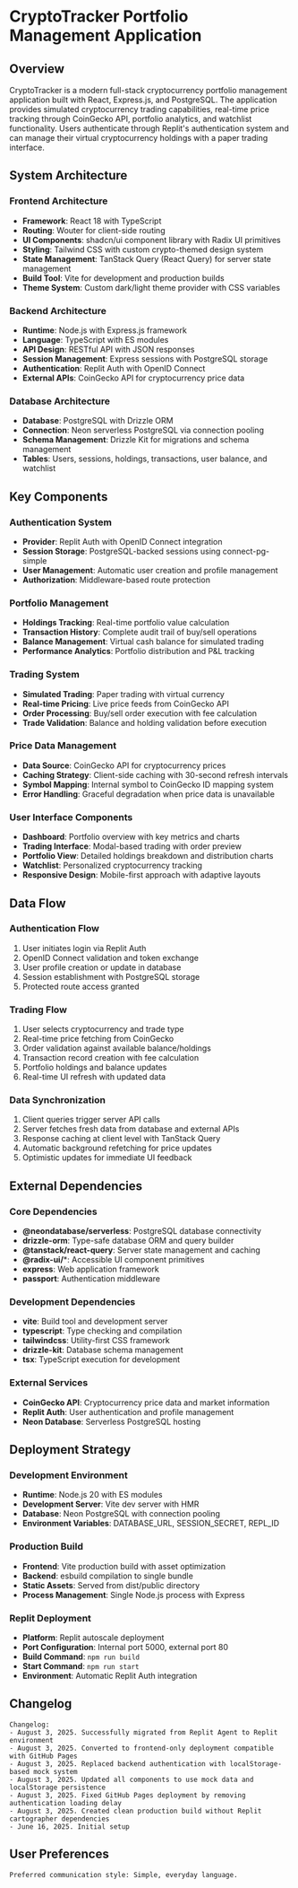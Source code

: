 # CryptoTracker Portfolio Management Application

## Overview

CryptoTracker is a modern full-stack cryptocurrency portfolio management application built with React, Express.js, and PostgreSQL. The application provides simulated cryptocurrency trading capabilities, real-time price tracking through CoinGecko API, portfolio analytics, and watchlist functionality. Users authenticate through Replit's authentication system and can manage their virtual cryptocurrency holdings with a paper trading interface.

## System Architecture

### Frontend Architecture
- **Framework**: React 18 with TypeScript
- **Routing**: Wouter for client-side routing
- **UI Components**: shadcn/ui component library with Radix UI primitives
- **Styling**: Tailwind CSS with custom crypto-themed design system
- **State Management**: TanStack Query (React Query) for server state management
- **Build Tool**: Vite for development and production builds
- **Theme System**: Custom dark/light theme provider with CSS variables

### Backend Architecture
- **Runtime**: Node.js with Express.js framework
- **Language**: TypeScript with ES modules
- **API Design**: RESTful API with JSON responses
- **Session Management**: Express sessions with PostgreSQL storage
- **Authentication**: Replit Auth with OpenID Connect
- **External APIs**: CoinGecko API for cryptocurrency price data

### Database Architecture
- **Database**: PostgreSQL with Drizzle ORM
- **Connection**: Neon serverless PostgreSQL via connection pooling
- **Schema Management**: Drizzle Kit for migrations and schema management
- **Tables**: Users, sessions, holdings, transactions, user balance, and watchlist

## Key Components

### Authentication System
- **Provider**: Replit Auth with OpenID Connect integration
- **Session Storage**: PostgreSQL-backed sessions using connect-pg-simple
- **User Management**: Automatic user creation and profile management
- **Authorization**: Middleware-based route protection

### Portfolio Management
- **Holdings Tracking**: Real-time portfolio value calculation
- **Transaction History**: Complete audit trail of buy/sell operations
- **Balance Management**: Virtual cash balance for simulated trading
- **Performance Analytics**: Portfolio distribution and P&L tracking

### Trading System
- **Simulated Trading**: Paper trading with virtual currency
- **Real-time Pricing**: Live price feeds from CoinGecko API
- **Order Processing**: Buy/sell order execution with fee calculation
- **Trade Validation**: Balance and holding validation before execution

### Price Data Management
- **Data Source**: CoinGecko API for cryptocurrency prices
- **Caching Strategy**: Client-side caching with 30-second refresh intervals
- **Symbol Mapping**: Internal symbol to CoinGecko ID mapping system
- **Error Handling**: Graceful degradation when price data is unavailable

### User Interface Components
- **Dashboard**: Portfolio overview with key metrics and charts
- **Trading Interface**: Modal-based trading with order preview
- **Portfolio View**: Detailed holdings breakdown and distribution charts
- **Watchlist**: Personalized cryptocurrency tracking
- **Responsive Design**: Mobile-first approach with adaptive layouts

## Data Flow

### Authentication Flow
1. User initiates login via Replit Auth
2. OpenID Connect validation and token exchange
3. User profile creation or update in database
4. Session establishment with PostgreSQL storage
5. Protected route access granted

### Trading Flow
1. User selects cryptocurrency and trade type
2. Real-time price fetching from CoinGecko
3. Order validation against available balance/holdings
4. Transaction record creation with fee calculation
5. Portfolio holdings and balance updates
6. Real-time UI refresh with updated data

### Data Synchronization
1. Client queries trigger server API calls
2. Server fetches fresh data from database and external APIs
3. Response caching at client level with TanStack Query
4. Automatic background refetching for price updates
5. Optimistic updates for immediate UI feedback

## External Dependencies

### Core Dependencies
- **@neondatabase/serverless**: PostgreSQL database connectivity
- **drizzle-orm**: Type-safe database ORM and query builder
- **@tanstack/react-query**: Server state management and caching
- **@radix-ui/***: Accessible UI component primitives
- **express**: Web application framework
- **passport**: Authentication middleware

### Development Dependencies
- **vite**: Build tool and development server
- **typescript**: Type checking and compilation
- **tailwindcss**: Utility-first CSS framework
- **drizzle-kit**: Database schema management
- **tsx**: TypeScript execution for development

### External Services
- **CoinGecko API**: Cryptocurrency price data and market information
- **Replit Auth**: User authentication and profile management
- **Neon Database**: Serverless PostgreSQL hosting

## Deployment Strategy

### Development Environment
- **Runtime**: Node.js 20 with ES modules
- **Development Server**: Vite dev server with HMR
- **Database**: Neon PostgreSQL with connection pooling
- **Environment Variables**: DATABASE_URL, SESSION_SECRET, REPL_ID

### Production Build
- **Frontend**: Vite production build with asset optimization
- **Backend**: esbuild compilation to single bundle
- **Static Assets**: Served from dist/public directory
- **Process Management**: Single Node.js process with Express

### Replit Deployment
- **Platform**: Replit autoscale deployment
- **Port Configuration**: Internal port 5000, external port 80
- **Build Command**: `npm run build`
- **Start Command**: `npm run start`
- **Environment**: Automatic Replit Auth integration

## Changelog

```
Changelog:
- August 3, 2025. Successfully migrated from Replit Agent to Replit environment
- August 3, 2025. Converted to frontend-only deployment compatible with GitHub Pages
- August 3, 2025. Replaced backend authentication with localStorage-based mock system
- August 3, 2025. Updated all components to use mock data and localStorage persistence
- August 3, 2025. Fixed GitHub Pages deployment by removing authentication loading delay
- August 3, 2025. Created clean production build without Replit cartographer dependencies
- June 16, 2025. Initial setup
```

## User Preferences

```
Preferred communication style: Simple, everyday language.
```
